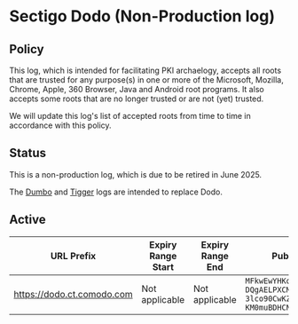 # Sectigo Dodo (Non-Production log)

## Policy

This log, which is intended for facilitating PKI archaelogy, accepts all roots that are trusted for any purpose(s) in one or more of the Microsoft, Mozilla, Chrome, Apple, 360 Browser, Java and Android root programs. It also accepts some roots that are no longer trusted or are not (yet) trusted.

We will update this log's list of accepted roots from time to time in accordance with this policy.

## Status

This is a non-production log, which is due to be retired in June 2025.

The [Dumbo](../dumbo) and [Tigger](../tigger) logs are intended to replace Dodo.

## Active

| URL Prefix | Expiry Range<br>Start | Expiry Range<br>End | Public Key (base64) |
|------------|-----------------------|---------------------|---------------------|
| https://dodo.ct.comodo.com | Not applicable | Not applicable | `MFkwEwYHKoZIzj0CAQYIKoZIzj0DAQc`<br>`DQgAELPXCMfVjQ2oWSgrewu4fIW4Sfh`<br>`3lco90CwKZ061pvAI1eflh6c8ACE90p`<br>`KM0muBDHCN+j0HV7scco4KKQPqq4A==` |
